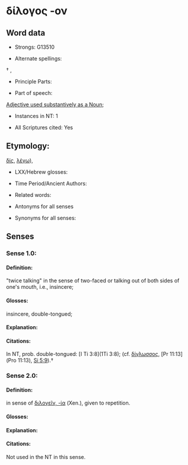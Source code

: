 # δίλογος -ον

<!-- Status: S2=NeedsFinalCheck -->
<!-- Lexica used for edits:   -->

## Word data

* Strongs: G13510

* Alternate spellings:

† , 

* Principle Parts: 


* Part of speech: 

[Adjective used substantively as a Noun](http://ugg.readthedocs.io/en/latest/noun_substantive_adj.html); 

* Instances in NT: 1

* All Scriptures cited: Yes

## Etymology: 

[δίς](), [λέγω]()), 

* LXX/Hebrew glosses: 


* Time Period/Ancient Authors: 


* Related words: 

* Antonyms for all senses

* Synonyms for all senses: 


## Senses 


### Sense  1.0: 

#### Definition: 

"twice talking" in the sense of two-faced or talking out of both sides of one's mouth, i.e., insincere;

#### Glosses: 

insincere, double-tongued;

#### Explanation: 


#### Citations: 

In NT, prob. double-tongued: [I Ti 3:8](1Ti 3:8); (cf. [δίγλωσσος](), [Pr 11:13](Pro 11:13), [Si 5:9](Sir.5.9)).†


### Sense  2.0: 

#### Definition:

in sense of [διλογεῖν, -ία]() (Xen.), given to repetition. 

#### Glosses: 
 

#### Explanation: 


#### Citations: 

Not used in the NT in this sense.


